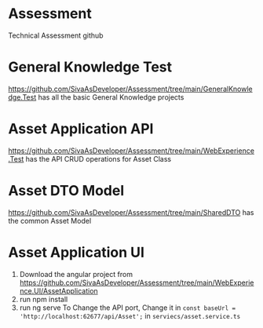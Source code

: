 # Assessment
 Technical Assessment github
 # General Knowledge Test
 https://github.com/SivaAsDeveloper/Assessment/tree/main/GeneralKnowledge.Test has all the basic General Knowledge projects
 # Asset Application API
 https://github.com/SivaAsDeveloper/Assessment/tree/main/WebExperience.Test has the API CRUD operations for Asset Class
 # Asset DTO Model
 https://github.com/SivaAsDeveloper/Assessment/tree/main/SharedDTO has the common Asset Model
 # Asset Application UI
 1. Download the angular project from https://github.com/SivaAsDeveloper/Assessment/tree/main/WebExperience.UI/AssetApplication
 2. run npm install
 3. run ng serve
 To Change the API port, Change it in `const baseUrl = 'http://localhost:62677/api/Asset';` in `serviecs/asset.service.ts`
 
 
 

